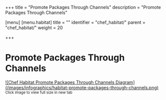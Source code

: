 +++
title = "Promote Packages Through Channels"
description = "Promote Packages Through Channels"

[menu]
  [menu.habitat]
    title = ""
    identifier = "chef_habitat/"
    parent = "chef_habitat/"
    weight = 20
    
+++

# Promote Packages Through Channels
<a target="_blank" href="/images/infographics/habitat-promote-packages-through-channels.png">
![Chef Habitat Promote Packages Through Channels Diagram](/images/infographics/habitat-promote-packages-through-channels.png)
</a>
<small>Click image to view full size in new tab</small>
